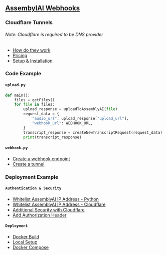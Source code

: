 ## [AssembylAI Webhooks](https://www.assemblyai.com/docs/walkthroughs#using-webhooks)



### Cloudflare Tunnels
###### Note: Cloudflare is required to be DNS provider
- [How do they work](https://developers.cloudflare.com/cloudflare-one/connections/connect-apps)
- [Pricing](https://blog.cloudflare.com/tunnel-for-everyone/)
- [Setup & Installation](https://developers.cloudflare.com/cloudflare-one/connections/connect-apps/install-and-setup/tunnel-guide/remote/)

### Code Example

#### ```upload.py```
```python
def main():
    files = getFiles()
    for file in files:
        upload_response = uploadToAssemblyAI(file)
        request_data = {
            "audio_url": upload_response["upload_url"],
            "webhook_url": WEBHOOK_URL,
        }
        transcript_response = createNewTranscriptRequest(request_data)
        print(transcript_response)

```

#### ```webhook.py```
- [Create a webhook endpoint]()
- [Create a tunnel](https://developers.cloudflare.com/cloudflare-one/connections/connect-apps/install-and-setup/tunnel-guide/remote/#1-create-a-tunnel)

### Deployment Example


#### ```Authentication & Security```
- [Whitelist AssemblyAI IP Address - Python]()
- [Whitelist AssemblyAI IP Address - Cloudflare](https://developers.cloudflare.com/cloudflare-one/connections/connect-apps/install-and-setup/tunnel-guide/remote/#3-connect-a-network)
- [Additional Security with Cloudflare](https://developers.cloudflare.com/cloudflare-one/connections/connect-apps/do-more-with-tunnels/secure-server/)
- [Add Authorization Header]()



#### ```Deployment```
- [Docker Build]()
- [Local Setup]()
- [Docker Compose]()










